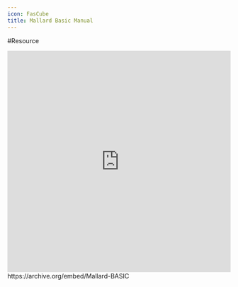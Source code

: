 ```yaml
---
icon: FasCube
title: Mallard Basic Manual
---
```

#Resource

<iframe src="https://archive.org/embed/Mallard-BASIC" width="100%" height="500" frameborder="0" webkitallowfullscreen="true" mozallowfullscreen="true" allowfullscreen></iframe>
https://archive.org/embed/Mallard-BASIC
